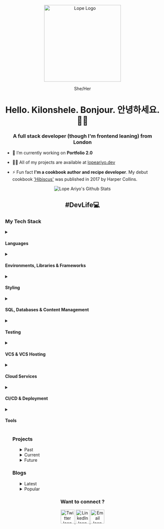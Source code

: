 <p align="center">
  <a href="https://www.lopeariyo.dev/ ">
    <img alt="Lope Logo" src="https://pbs.twimg.com/profile_images/1248697046883762176/A80erP3V_400x400.png" width="250" />
  </a>
    
</p>
<p align="center">She/Her</p>

<h1 align="center">Hello. Kilonshele. Bonjour. 안녕하세요. 👋🏾 </h1>
<h3 align="center">A full stack developer (though I'm frontend leaning) from London</h3>

- 🔭 I’m currently working on **Portfolio 2.0**

- 👨‍💻 All of my projects are available at [lopeariyo.dev](lopeariyo.dev)

- ⚡ Fun fact **I'm a cookbook author and recipe developer**. My debut cookbook <a href="https://hibiscus.lopeariyo.com"> 'Hibiscus'</a> was published in 2017 by Harper Collins.</p>


<div align="center" >
  <img alt="Lope Ariyo's Github Stats" src="https://github-readme-stats.vercel.app/api?username=LopeAriyo&show_icons=true&title_color=030e27&icon_color=1EA598&text_color=030e27&bg_color=E2F5F4" />
</div>

<h2 align="center">#DevLife💻</h2>

<h3>My Tech Stack </h3>
<details> 
  <summary> <h4>Languages </h4></summary>
  <div>
    <img alt="HTMl Badge" src="https://img.shields.io/badge/html-%23030e27.svg?&style=for-the-badge&logo=html5&logoColor=white" /> 
    <img alt="CSS Badge" src="https://img.shields.io/badge/css-%23030e27.svg?&style=for-the-badge&logo=css3&logoColor=white"/>  
    <img alt="Javascript Badge" src="https://img.shields.io/badge/javascript-%23030e27.svg?&style=for-the-badge&logo=javascript&logoColor=white"/> 
    <img alt="Typescript Badge" src="https://img.shields.io/badge/typescript-%23030e27.svg?&style=for-the-badge&logo=typescript&logoColor=white"/> 
  </div>
</details> 
<details>
  <summary><h4>Environments, Libraries & Frameworks</h4></summary>
  <div>
    <img alt="React Badge" src="https://img.shields.io/badge/react-%23030e27.svg?&style=for-the-badge&logo=react&logoColor=white"/> 
    <img alt="Gatsby Badge" src="https://img.shields.io/badge/gatsby-%23030e27.svg?&style=for-the-badge&logo=gatsby&logoColor=white"/> 
    <img alt="Astro Badge" src="https://img.shields.io/badge/astro-%23030e27.svg?&style=for-the-badge&logo=astro&logoColor=white"/> 
    <img alt="Next Badge" src="https://img.shields.io/badge/next-%23030e27.svg?&style=for-the-badge&logo=nextdotjs&logoColor=white"/> 
    <img alt="Vite Badge" src="https://img.shields.io/badge/vite-%23030e27.svg?&style=for-the-badge&logo=vite&logoColor=white"/> 
    <img alt="Node Badge" src="https://img.shields.io/badge/nodejs-%23030e27.svg?&style=for-the-badge&logo=nodedotjs&logoColor=white"/> 
    <img alt="Express Badge" src="https://img.shields.io/badge/express-%23030e27.svg?&style=for-the-badge&logo=express&logoColor=white"/> 
  </div>
</details> 
<details>
  <summary><h4>Styling</h4></summary>
  <div> 
    <img alt="Tailwind Badge" src="https://img.shields.io/badge/tailwind-%23030e27.svg?&style=for-the-badge&logo=tailwindcss&logoColor=white">
    <img alt="Daisy UI Badge" src="https://img.shields.io/badge/daisyui-%23030e27.svg?&style=for-the-badge&logo=daisyui&logoColor=white"/> 
    <img alt="Chakra UI Badge" src="https://img.shields.io/badge/chakraui-%23030e27.svg?&style=for-the-badge&logo=chakraui&logoColor=white"/> 
  </div>
</details> 
<details>
  <summary> <h4>SQL, Databases & Content Management</h4></summary>
  <div>
    <img alt="MySQL Badge" src="https://img.shields.io/badge/mysql-%23030e27.svg?&style=for-the-badge&logo=mysql&logoColor=white"/> 
    <img alt="Postgres Badge" src="https://img.shields.io/badge/postgres-%23030e27.svg?&style=for-the-badge&logo=postgres&logoColor=white"/> 
    <img alt="Mongo Badge" src="https://img.shields.io/badge/mongodb-%23030e27.svg?&style=for-the-badge&logo=mongodb&logoColor=white"/> 
    <img alt="Prisma Badge" src="https://img.shields.io/badge/prisma-%23030e27.svg?&style=for-the-badge&logo=prisma&logoColor=white"/> 
    <img alt="Strapi Badge" src="https://img.shields.io/badge/strapi-%23030e27.svg?&style=for-the-badge&logo=strapi&logoColor=white"/>
    <img alt="Contentful Badge" src="https://img.shields.io/badge/contentful-%23030e27.svg?&style=for-the-badge&logo=contentful&logoColor=white"/>
  </div>
</details> 
<details>
  <summary><h4>Testing</h4></summary>
  <div>
    <img alt="Testing Library Badge" src="https://img.shields.io/badge/testing_library-%23030e27.svg?&style=for-the-badge&logo=testinglibrary&logoColor=white"/> 
    <img alt="Jest Badge" src="https://img.shields.io/badge/jest-%23030e27.svg?&style=for-the-badge&logo=jest&logoColor=white"/> 
    <img alt="Cypress Badge" src="https://img.shields.io/badge/cypress-%23030e27.svg?&style=for-the-badge&logo=cypress&logoColor=white"/> 
    <img alt="Vitest Badge" src="https://img.shields.io/badge/vitest-%23030e27.svg?&style=for-the-badge&logo=vitest&logoColor=white"/> 
    <img alt="Storybook Badge" src="https://img.shields.io/badge/storybook-%23030e27.svg?&style=for-the-badge&logo=storybook&logoColor=white"/>
  </div>
</details> 
<details>
  <summary><h4>VCS & VCS Hosting</h4></summary>
  <div>
    <img alt="Git Badge" src="https://img.shields.io/badge/git-%23030e27.svg?&style=for-the-badge&logo=git&logoColor=white"/> 
    <img alt="Github Badge" src="https://img.shields.io/badge/github-%23030e27.svg?&style=for-the-badge&logo=github&logoColor=white"/> 
    <img alt="Gitlab Badge" src="https://img.shields.io/badge/gitlab-%23030e27.svg?&style=for-the-badge&logo=gitlab&logoColor=white"/> 
  </div>
</details> 
<details>
  <summary><h4>Cloud Services</h4></summary>
  <div>
    <img alt="AWS Lambda Badge" src="https://img.shields.io/badge/awslambda-%23030e27.svg?&style=for-the-badge&logo=awslambda&logoColor=white"/> 
    <img alt="AWS S3 Badge" src="https://img.shields.io/badge/amazons3-%23030e27.svg?&style=for-the-badge&logo=amazons3&logoColor=white"/> 
    <img alt="AWS Cloudwatch Badge" src="https://img.shields.io/badge/amazoncloudwatch-%23030e27.svg?&style=for-the-badge&logo=amazoncloudwatch&logoColor=white"/> 
    <img alt="AWS SQS Badge" src="https://img.shields.io/badge/amazonsqs-%23030e27.svg?&style=for-the-badge&logo=amazonsqs&logoColor=white"/> 
    <img alt="AWS EC2 Badge" src="https://img.shields.io/badge/amazonec2-%23030e27.svg?&style=for-the-badge&logo=amazonec2&logoColor=white"/> 
  </div>
</details> 
<details>
  <summary><h4>CI/CD & Deployment</h4></summary>
  <div>
    <img alt="Netlify Badge" src="https://img.shields.io/badge/netlify-%23030e27.svg?&style=for-the-badge&logo=netlify&logoColor=white"/> 
    <img alt="Vercel Badge" src="https://img.shields.io/badge/vercel-%23030e27.svg?&style=for-the-badge&logo=vercel&logoColor=white"/> 
    <img alt="Heroku Badge" src="https://img.shields.io/badge/heroku-%23030e27.svg?&style=for-the-badge&logo=heroku&logoColor=white"/> 
  </div>
</details> 
<details>
  <summary><h4>Tools</h4></summary>
  <div>
    <img alt="VSCode Badge" src="https://img.shields.io/badge/vscode-%23030e27.svg?&style=for-the-badge&logo=visualstudiocode&logoColor=white"/>
    <img alt="Notion Badge" src="https://img.shields.io/badge/notion-%23030e27.svg?&style=for-the-badge&logo=notion&logoColor=white"/>
    <img alt="Figma Badge" src="https://img.shields.io/badge/figma-%23030e27.svg?&style=for-the-badge&logo=figma&logoColor=white"/>
    <img alt="Linear Badge" src="https://img.shields.io/badge/linear-%23030e27.svg?&style=for-the-badge&logo=linear&logoColor=white"/> 
    <img alt="Postman Badge" src="https://img.shields.io/badge/postman-%23030e27.svg?&style=for-the-badge&logo=postman&logoColor=white"/> 
  </div>
</details> 

<ul>
<div>
    <h3>Projects</h3>
    <ul>
      <details>
            <summary>Past</summary>
            <h4>Hibiscus - A Cookbook Portfolio Website </h4>
            <p>A portfolio website for my debut cookbook Hibiscus. Created using HTML / JSX, CSS & React.</p> 
            <h4>Yemoja - A Period Tracking App </h4>
            <p>An app for individuals to track their periods. Created using ScSS,  React, Redux, Hooks, Node.js, Express & MongoDB.</p>       
      </details> 
      <details>
            <summary>Current</summary>
            <h4>Allie - An Accessible Blog Template </h4>
            <p>I'm currently working on creating a food blog template, going back to basics with HTML & CSS and applying accessibility and SEO practices.</p> 
      </details>  
      <details>
            <summary>Future</summary>  
            <h4>Okele - A Restaurant/Supper Club Website </h4>
            <p>I'll be creating a vanilla JS website while experimenting with Tailwind CSS and SaSS. </p> 
      </details>
    </ul>
</div>
<div>
    <h3>Blogs</h3>
    <ul>
        <details>
            <summary>Latest</summary>
            <h4><a href="https://dev.to/lopeariyo/an-introduction-to-web-accessibility-3lo1">An Introduction to Web Accessibility </a></h4>
        </details>
        <details>
            <summary>Popular</summary>
            <h4><a href="https://dev.to/lopeariyo/an-introduction-to-web-accessibility-3lo1">An Introduction to Web Accessibility </a></h4>
        </details>
    </ul>
</div>
</ul>

<h3 align="center" >Want to connect ?</h3>
<p align="center">
    <a href="https://twitter.com/lopeariyodev" target="blank">
        <img alt="Twitter Icon" src="https://cdn4.iconfinder.com/data/icons/a-s-social-set/256/twitter-512.png" alt="Lope Ariyo's Twitter" width="45" />
    </a>
    <a href="https://www.linkedin.com/in/lopeariyo/" target="blank">
        <img alt="LinkedIn Icon" src="https://cdn4.iconfinder.com/data/icons/a-s-social-set/256/linkedin-512.png" alt="Lope Ariyo's LinkedIn" width="45" />
    </a>
    <a href="https://www.lopeariyo.dev/contact" target="blank">
        <img alt="Email Icon" src="https://cdn4.iconfinder.com/data/icons/a-s-social-set/256/mail-512.png" alt="Lope Ariyo's Contact Form" width="45" />
    </a>
</p>
